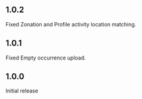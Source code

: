 ## 1.0.2

Fixed Zonation and Profile activity location matching.

## 1.0.1

Fixed Empty occurrence upload.

## 1.0.0

Initial release

